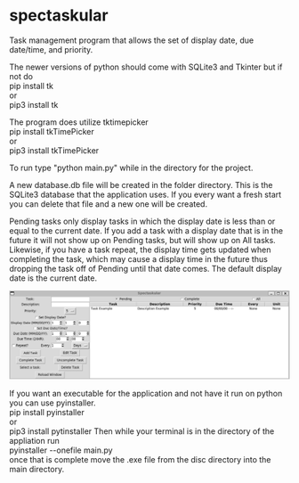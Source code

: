# spectaskular
Task management program that allows the set of display date, due date/time, and priority.

The newer versions of python should come with SQLite3 and Tkinter but if not do  
pip install tk  
or  
pip3 install tk

The program does utilize tktimepicker  
pip install tkTimePicker  
or  
pip3 install tkTimePicker 

To run type "python main.py" while in the directory for the project.  

A new database.db file will be created in the folder directory. This is the SQLite3 database that the application uses. If you every want a fresh start you can delete that file and a new one will be created.

Pending tasks only display tasks in which the display date is less than or equal to the current date.
If you add a task with a display date that is in the future it will not show up on Pending tasks, but will show up on All tasks.
Likewise, if you have a task repeat, the display time gets updated when completing the task, which may cause a display time in the future thus dropping the task off of Pending until that date comes.
The default display date is the current date.

![screenshot](image.png)  
  
  
If you want an executable for the application and not have it run on python you can use pyinstaller.  
pip install pyinstaller  
or  
pip3 install pytinstaller
Then while your terminal is in the directory of the appliation run  
pyinstaller --onefile main.py  
once that is complete move the .exe file from the disc directory into the main directory.